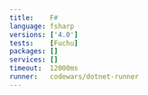 ```yaml
---
title:    F#
language: fsharp
versions: ['4.0']
tests:    [Fuchu]
packages: []
services: []
timeout:  12000ms
runner:   codewars/dotnet-runner
---
```

